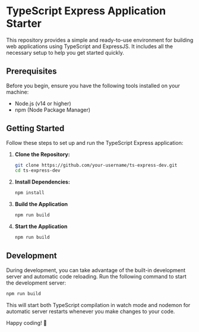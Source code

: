 # TypeScript Express Application Starter

This repository provides a simple and ready-to-use environment for building web applications using TypeScript and ExpressJS. It includes all the necessary setup to help you get started quickly.

## Prerequisites

Before you begin, ensure you have the following tools installed on your machine:

- Node.js (v14 or higher)
- npm (Node Package Manager)

## Getting Started

Follow these steps to set up and run the TypeScript Express application:

1. **Clone the Repository:**

   ```bash
   git clone https://github.com/your-username/ts-express-dev.git
   cd ts-express-dev

2. **Install Dependencies:**

   ```bash
   npm install

2. **Build the Application**

   ```bash
   npm run build

3. **Start the Application**

   ```bash
   npm run build

## Development

During development, you can take advantage of the built-in development server and automatic code reloading. Run the following command to start the development server:

   ```bash
   npm run build
   ```


This will start both TypeScript compilation in watch mode and nodemon for automatic server restarts whenever you make changes to your code.

Happy coding! 🚀

